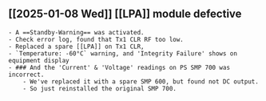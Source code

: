 ## [[2025-01-08 Wed]] [[LPA]] module defective
	- A ==Standby-Warning== was activated.
	- Check error log, found that Tx1 CLR RF too low.
	- Replaced a spare [[LPA]] on Tx1 CLR,
	- `Temperature: -60°C` warning, and 'Integrity Failure' shows on equipment display
	- ### And the 'Current' & 'Voltage' readings on PS SMP 700 was incorrect.
		- We've replaced it with a spare SMP 600, but found not DC output.
		- So just reinstalled the original SMP 700.
